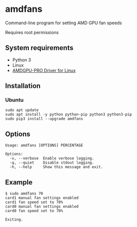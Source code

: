 # amdfans

Command-line program for setting AMD GPU fan speeds

Requires root permissions

## System requirements
- Python 3
- Linux
- [AMDGPU-PRO Driver for Linux](https://support.amd.com/en-us/kb-articles/Pages/AMD-Radeon-GPU-PRO-Linux-Beta-Driver–Release-Notes.aspx)

## Installation

### Ubuntu
    sudo apt update
    sudo apt install -y python python-pip python3 python3-pip
    sudo pip3 install --upgrade amdfans

## Options
    Usage: amdfans [OPTIONS] PERCENTAGE

    Options:
      -v, --verbose  Enable verbose logging.
      -q, --quiet    Disable stdout logging.
      -h, --help     Show this message and exit.

## Example
    $ sudo amdfans 70
    card1 manual fan settings enabled
    card1 fan speed set to 70%
    card0 manual fan settings enabled
    card0 fan speed set to 70%

    Exiting.